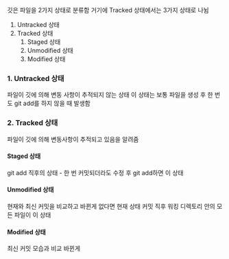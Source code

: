 깃은 파일을 2가지 상태로 분류함
거기에 Tracked 상태에서는 3가지 상태로 나뉨

1. Untracked 상태
2. Tracked 상태
	1.  Staged 상태
	2. Unmodified 상태
	3. Modified 상태

### 1.  Untracked 상태
파일이 깃에 의해 변동 사항이 추적되지 않는 상태
이 상태는 보통 파일을 생성 후 한 번도 git add를 하지 않을 때 발생함

### 2. Tracked 상태
파일이 깃에 의해 변동사항이 추적되고 있음을 알려줌
#### Staged 상태
git add 직후의 상태 - 한 번 커밋되더라도 수정 후 git add하면 이 상태

#### Unmodified 상태
현재와 최신 커밋을 비교하고 바뀐게 없다면 현재 상태
커밋 직후 워킹 디렉토리 안의 모든 파일이 이 상태

#### Modified 상태 
최신 커밋 모습과 비교 바뀐게